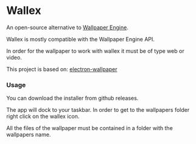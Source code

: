 # Wallex

An open-source alternative to [Wallpaper Engine](https://www.wallpaperengine.io/en).

Wallex is mostly compatible with the Wallpaper Engine API.

In order for the wallpaper to work with wallex it must be of type web or video.

This project is based on: [electron-wallpaper](https://github.com/cjsewell/electron-wallpaper)

### Usage

You can download the installer from github releases.

The app will dock to your taskbar. In order to get to the wallpapers folder right click on the wallex icon.

All the files of the wallpaper must be contained in a folder with the wallpapers name.